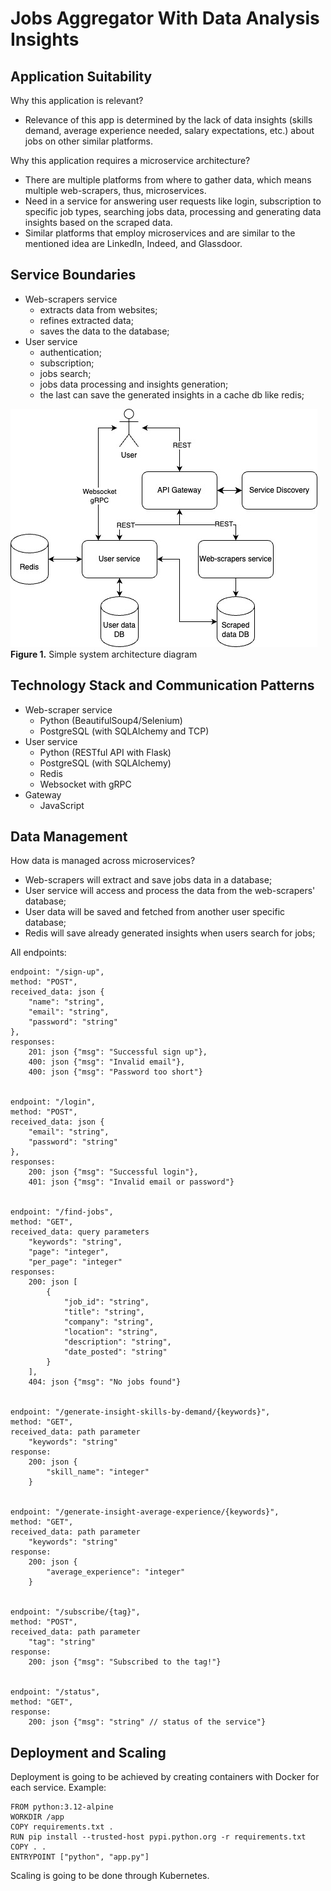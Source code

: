 # Jobs Aggregator With Data Analysis Insights

## Application Suitability
Why this application is relevant?
<br>
- Relevance of this app is determined by the lack of data insights (skills demand, average experience needed, salary expectations, etc.) about jobs on other similar platforms.

Why this application requires a microservice architecture?
- There are multiple platforms from where to gather data, which means multiple web-scrapers, thus, microservices.
- Need in a service for answering user requests like login, subscription to specific job types, searching jobs data, processing and generating data insights based on the scraped data.
- Similar platforms that employ microservices and are similar to the mentioned idea are LinkedIn, Indeed, and Glassdoor. 

## Service Boundaries
- Web-scrapers service
    - extracts data from websites;
    - refines extracted data;
    - saves the data to the database;
- User service
    - authentication;
    - subscription;
    - jobs search;
    - jobs data processing and insights generation;
    - the last can save the generated insights in a cache db like redis;

![alt text](imgs/architecture.jpg)
<br>
<b>Figure 1.</b> Simple system architecture diagram

## Technology Stack and Communication Patterns
- Web-scraper service
    - Python (BeautifulSoup4/Selenium)
    - PostgreSQL (with SQLAlchemy and TCP)
- User service
    - Python (RESTful API with Flask)
    - PostgreSQL (with SQLAlchemy)
    - Redis
    - Websocket with gRPC
- Gateway
    - JavaScript

## Data Management
How data is managed across microservices?
- Web-scrapers will extract and save jobs data in a database;
- User service will access and process the data from the web-scrapers' database;
- User data will be saved and fetched from another user specific database;
- Redis will save already generated insights when users search for jobs;

All endpoints:
```
endpoint: "/sign-up",
method: "POST",
received_data: json {
    "name": "string",
    "email": "string",
    "password": "string"
},
responses:
    201: json {"msg": "Successful sign up"},
    400: json {"msg": "Invalid email"},
    400: json {"msg": "Password too short"}


endpoint: "/login",
method: "POST",
received_data: json {
    "email": "string",
    "password": "string"
},
responses:
    200: json {"msg": "Successful login"},
    401: json {"msg": "Invalid email or password"}


endpoint: "/find-jobs",
method: "GET",
received_data: query parameters
    "keywords": "string",
    "page": "integer",
    "per_page": "integer"
responses:
    200: json [
        {
            "job_id": "string",
            "title": "string",
            "company": "string",
            "location": "string",
            "description": "string",
            "date_posted": "string"
        }
    ],
    404: json {"msg": "No jobs found"}


endpoint: "/generate-insight-skills-by-demand/{keywords}",
method: "GET",
received_data: path parameter
    "keywords": "string"
response:
    200: json {
        "skill_name": "integer"
    }


endpoint: "/generate-insight-average-experience/{keywords}",
method: "GET",
received_data: path parameter 
    "keywords": "string"
response:
    200: json {
        "average_experience": "integer"
    }


endpoint: "/subscribe/{tag}",
method: "POST",
received_data: path parameter
    "tag": "string"
response:
    200: json {"msg": "Subscribed to the tag!"}


endpoint: "/status",
method: "GET",
response:
    200: json {"msg": "string" // status of the service"}
```

## Deployment and Scaling
Deployment is going to be achieved by creating containers with Docker for each service.
Example:
```
FROM python:3.12-alpine
WORKDIR /app
COPY requirements.txt .
RUN pip install --trusted-host pypi.python.org -r requirements.txt
COPY . .
ENTRYPOINT ["python", "app.py"]
```

Scaling is going to be done through Kubernetes.